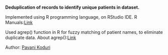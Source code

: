 
**Deduplication of records to identify unique patients in dataset.**

Implemented using R programming language, on RStudio IDE.
R Manuals:[Link](https://cran.r-project.org/manuals.html)

Used agrep() function in R for fuzzy matching of patient names, to eliminate duplicate data.
About agrep():[Link](https://www.rdocumentation.org/packages/base/versions/3.4.3/topics/agrep)

Author: [Pavani Koduri](https://in.linkedin.com/in/pavani-koduri)
